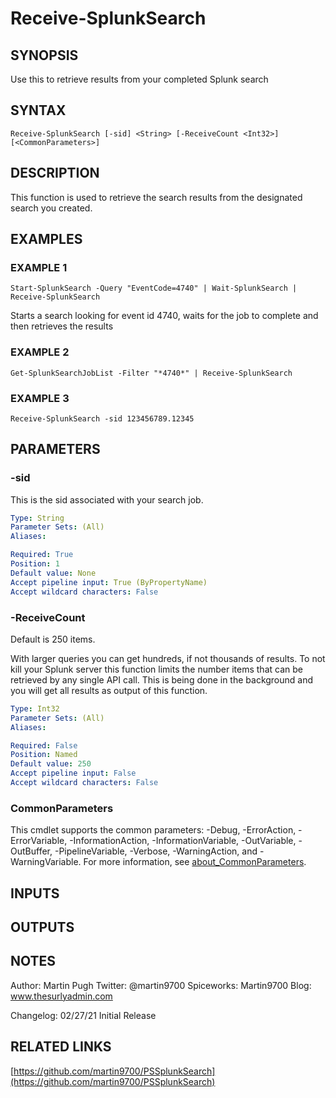 # Receive-SplunkSearch

## SYNOPSIS
Use this to retrieve results from your completed Splunk search

## SYNTAX

```
Receive-SplunkSearch [-sid] <String> [-ReceiveCount <Int32>] [<CommonParameters>]
```

## DESCRIPTION
This function is used to retrieve the search results from the designated search you created.

## EXAMPLES

### EXAMPLE 1
```
Start-SplunkSearch -Query "EventCode=4740" | Wait-SplunkSearch | Receive-SplunkSearch
```

Starts a search looking for event id 4740, waits for the job to complete and then retrieves the results

### EXAMPLE 2
```
Get-SplunkSearchJobList -Filter "*4740*" | Receive-SplunkSearch
```

### EXAMPLE 3
```
Receive-SplunkSearch -sid 123456789.12345
```

## PARAMETERS

### -sid
This is the sid associated with your search job.

```yaml
Type: String
Parameter Sets: (All)
Aliases:

Required: True
Position: 1
Default value: None
Accept pipeline input: True (ByPropertyName)
Accept wildcard characters: False
```

### -ReceiveCount
Default is 250 items.

With larger queries you can get hundreds, if not thousands of results.
To not kill your Splunk
server this function limits the number items that can be retrieved by any single API call.
This
is being done in the background and you will get all results as output of this function.

```yaml
Type: Int32
Parameter Sets: (All)
Aliases:

Required: False
Position: Named
Default value: 250
Accept pipeline input: False
Accept wildcard characters: False
```

### CommonParameters
This cmdlet supports the common parameters: -Debug, -ErrorAction, -ErrorVariable, -InformationAction, -InformationVariable, -OutVariable, -OutBuffer, -PipelineVariable, -Verbose, -WarningAction, and -WarningVariable. For more information, see [about_CommonParameters](http://go.microsoft.com/fwlink/?LinkID=113216).

## INPUTS

## OUTPUTS

## NOTES
Author:         Martin Pugh
Twitter:        @martin9700
Spiceworks:     Martin9700
Blog:           www.thesurlyadmin.com

Changelog:
    02/27/21    Initial Release

## RELATED LINKS

[https://github.com/martin9700/PSSplunkSearch](https://github.com/martin9700/PSSplunkSearch)

